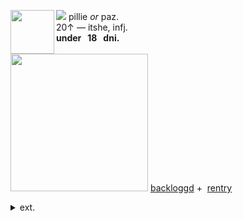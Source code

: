 <img align="left" src="https://files.catbox.moe/qti0nd.png" width="70" align="center"> <img src="https://files.catbox.moe/1ipwg7.gif"> pillie <i>or</i> paz.
<br> 20↑ — itshe, infj.
<br><b>under ‎‎ ‎  18 ‎ ‎ dni. </b>
<br><br><img src="https://files.catbox.moe/cqxmh8.gif" width="220">
<a href="https://backloggd.com/u/campcope" title="backloggd">backloggd</a> ‎‎ ‎+‎‎ ‎  <a href="https://rentry.co/campcope"> rentry</a>
<br> <details><summary> ext. </summary>
may come off a bit pretentious sometimes! oopsie... <br><img src="https://files.catbox.moe/4hrh7b.gif"> disabled & mobility aid user.<br>live with chronic pain and heart problems.
    <p></p>
<p></p>
</details>


